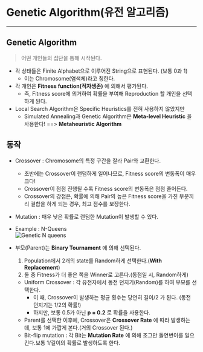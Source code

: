 # Genetic Algorithm(유전 알고리즘)
---
## Genetic Algorithm
> 어떤 개인들의 집단을 통해 시작된다.
- 각 상태들은 Finite Alphabet으로 이루어진 String으로 표현된다. (보통 0과 1)
  - 이는 Chromosome(염색체)라고 칭한다.
- 각 개인은 __Fitness function(적자생존)__ 에 의해서 평가된다.
  - 즉, Fitness score에 의거하여 확률을 부여해 Reproduction 할 개인을 선택하게 된다.
- Local Search Algorithm은 Specific Heuristics를 전혀 사용하지 않았지만
  - Simulated Annealing과 Genetic Algorithm은 __Meta-level Heuristic__ 을 사용한다! ==> __Metaheuristic Algorithm__

## 동작
- Crossover : Chromosome의 특정 구간을 잘라 Pair와 교환한다.
  - 초반에는 Crossover이 랜덤하게 일어나므로, Fitness score의 변동폭이 매우 크다!
  - Crossover이 점점 진행될 수록 Fitness score의 변동폭은 점점 줄어든다.
  - Crossover의 강점은, 확률에 의해 Pair의 높은 Fitness score을 가진 부분끼리 결합을 하게 되는 경우, 최고 점수를 보장한다.
- Mutation : 매우 낮은 확률로 랜덤한 Mutation이 발생할 수 있다.
- Example : N-Queens  
![Genetic N queens](https://user-images.githubusercontent.com/71700079/140737036-20bbd277-7a6f-4c4e-a119-ff15379d84a9.jpg)  

- 부모(Parent)는 __Binary Tournament__ 에 의해 선택된다.
  1. Population에서 2개의 state를 Random하게 선택한다.(__With Replacement__)
  2. 둘 중 Fitness가 더 좋은 쪽을 Winner로 고른다.(동점일 시, Random하게)
  - Uniform Crossover : 각 유전자에서 동전 던지기(Random)를 하여 부모를 선택한다.
    - 이 때, Crossover이 발생하는 평균 횟수는 당연히 길이/2 가 된다. (동전 던지기는 1/2의 확률!)
    - 하지만, 보통 0.5가 아닌 __p = 0.2__ 로 확률을 사용한다.
  - Parent를 선택한 이후에, Crossover은 __Crossover Rate__ 에 따라 발생하는데, 보통 1에 가깝게 본다.(거의 Crossover 된다.)
  - Bit-flip mutation : 각 Bit는 __Mutation Rate__ 에 의해 조그만 돌연변이를 일으킨다.보통 1/길이의 확률로 발생하도록 한다.

